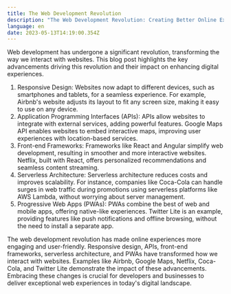 ```yaml
---
title: The Web Development Revolution
description: "The Web Development Revolution: Creating Better Online Experiences"
language: en
date: 2023-05-13T14:19:00.354Z
---
```

Web development has undergone a significant revolution, transforming the way we interact with websites. This blog post highlights the key advancements driving this revolution and their impact on enhancing digital experiences.

1. Responsive Design:
   Websites now adapt to different devices, such as smartphones and tablets, for a seamless experience. For example, Airbnb's website adjusts its layout to fit any screen size, making it easy to use on any device.
2. Application Programming Interfaces (APIs):
   APIs allow websites to integrate with external services, adding powerful features. Google Maps API enables websites to embed interactive maps, improving user experiences with location-based services.
3. Front-end Frameworks:
   Frameworks like React and Angular simplify web development, resulting in smoother and more interactive websites. Netflix, built with React, offers personalized recommendations and seamless content streaming.
4. Serverless Architecture:
   Serverless architecture reduces costs and improves scalability. For instance, companies like Coca-Cola can handle surges in web traffic during promotions using serverless platforms like AWS Lambda, without worrying about server management.
5. Progressive Web Apps (PWAs):
   PWAs combine the best of web and mobile apps, offering native-like experiences. Twitter Lite is an example, providing features like push notifications and offline browsing, without the need to install a separate app.


The web development revolution has made online experiences more engaging and user-friendly. Responsive design, APIs, front-end frameworks, serverless architecture, and PWAs have transformed how we interact with websites. Examples like Airbnb, Google Maps, Netflix, Coca-Cola, and Twitter Lite demonstrate the impact of these advancements. Embracing these changes is crucial for developers and businesses to deliver exceptional web experiences in today's digital landscape.